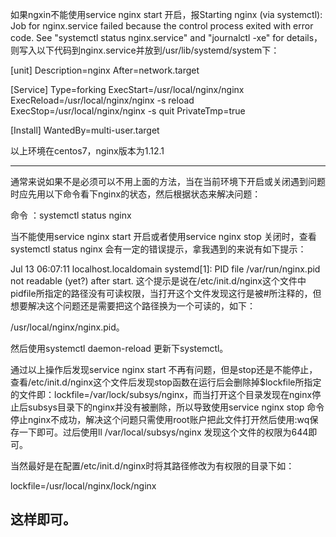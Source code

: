 如果ngxin不能使用service nginx start 开启，报Starting nginx (via systemctl):  Job for nginx.service failed because the control process exited with error code. See "systemctl status nginx.service" and "journalctl -xe" for details，则写入以下代码到nginx.service并放到/usr/lib/systemd/system下：

[unit]
Description=nginx
After=network.target

[Service]
Type=forking
ExecStart=/usr/local/nginx/nginx
ExecReload=/usr/local/nginx/nginx -s reload
ExecStop=/usr/local/nginx/nginx -s quit
PrivateTmp=true

[Install]
WantedBy=multi-user.target

以上环境在centos7，nginx版本为1.12.1

------------------------------------------------------------------------------------------------------------------------------------------------------------------------------------------------------------------------------

通常来说如果不是必须可以不用上面的方法，当在当前环境下开启或关闭遇到问题时应先用以下命令看下nginx的状态，然后根据状态来解决问题：

命令 ：systemctl status nginx

当不能使用service nginx start 开启或者使用service nginx stop 关闭时，查看systemctl status nginx 会有一定的错误提示，拿我遇到的来说有如下提示：

Jul 13 06:07:11 localhost.localdomain systemd[1]: PID file /var/run/nginx.pid not readable (yet?) after start.
这个提示是说在/etc/init.d/nginx这个文件中pidfile所指定的路径没有可读权限，当打开这个文件发现这行是被#所注释的，但想要解决这个问题还是需要把这个路径换为一个可读的，如下：

/usr/local/nginx/nginx.pid。


然后使用systemctl daemon-reload 更新下systemctl。

通过以上操作后发现service nginx start 不再有问题，但是stop还是不能停止，查看/etc/init.d/nginx这个文件后发现stop函数在运行后会删除掉$lockfile所指定的文件即：lockfile=/var/lock/subsys/nginx，而当打开这个目录发现在nginx停止后subsys目录下的nginx并没有被删除，所以导致使用service nginx stop 命令停止nginx不成功，解决这个问题只需使用root账户把此文件打开然后使用:wq保存一下即可。过后使用ll /var/local/subsys/nginx 发现这个文件的权限为644即可。

当然最好是在配置/etc/init.d/nginx时将其路径修改为有权限的目录下如：

lockfile=/usr/local/nginx/lock/nginx

这样即可。
--------------------- 
